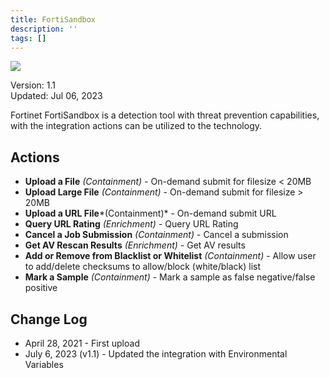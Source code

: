 ```yaml
---
title: FortiSandbox
description: ''
tags: []
---
```


![](/img/platform-services/automation-service/app-central/logos/fortisandbox.png)

Version: 1.1  
Updated: Jul 06, 2023

Fortinet FortiSandbox is a detection tool with threat prevention capabilities, with the integration actions can be utilized to the technology.

## Actions

* **Upload a File** *(Containment)* - On-demand submit for filesize < 20MB
* **Upload Large File** *(Containment)* - On-demand submit for filesize > 20MB
* **Upload a URL File***(Containment)* - On-demand submit URL
* **Query URL Rating** *(Enrichment)* - Query URL Rating
* **Cancel a Job Submission** *(Containment)* - Cancel a submission
* **Get AV Rescan Results** *(Enrichment)* - Get AV results
* **Add or Remove from Blacklist or Whitelist** *(Containment)* - Allow user to add/delete checksums to allow/block (white/black) list
* **Mark a Sample** *(Containment)* - Mark a sample as false negative/false positive

## Change Log

* April 28, 2021 - First upload
* July 6, 2023 (v1.1) - Updated the integration with Environmental Variables
